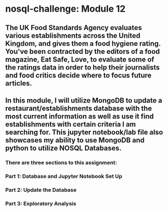 # nosql-challenge: Module 12

## The UK Food Standards Agency evaluates various establishments across the United Kingdom, and gives them a food hygiene rating. You've been contracted by the editors of a food magazine, Eat Safe, Love, to evaluate some of the ratings data in order to help their journalists and food critics decide where to focus future articles.

## In this module, I will utilize MongoDB to update a restaurant/establishments database with the most current information as well as use it find establishments with certain criteria I am searching for. This jupyter notebook/lab file also showcases my ability to use MongoDB and python to utilize NOSQL Databases.

### There are three sections to this assignment:
### Part 1: Database and Jupyter Notebook Set Up
### Part 2: Update the Database
### Part 3: Exploratory Analysis


